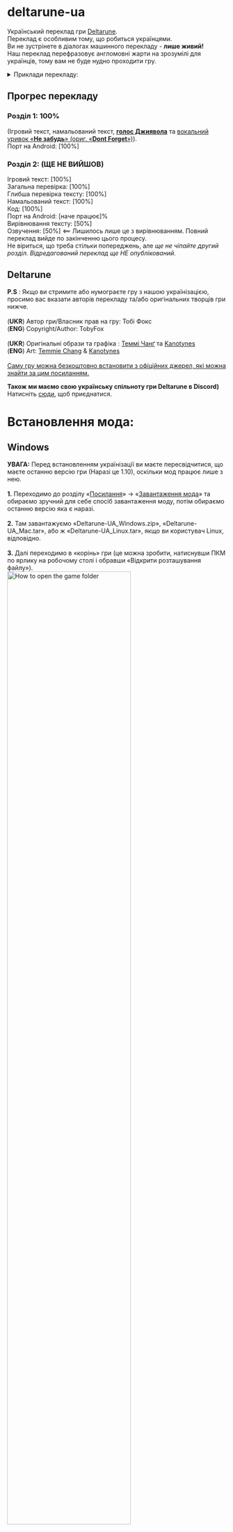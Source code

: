 # deltarune-ua

Український переклад гри [Deltarune](https://deltarune.com/).<br>Переклад є особливим тому, що робиться українцями.<br>Ви не зустрінете в діалогах машинного перекладу - **лише живий!**<br>Наш переклад перефразовує англомовні жарти на зрозумілі для українців, тому вам не буде нудно проходити гру.

<details>
    <summary>Приклади перекладу:</summary>
    <img width="75%" alt="Screenshots translation" src="https://cdn.discordapp.com/attachments/975536726967734272/1033464721795453039/20221020185357_2.jpg">
    <img width="75%" alt="Screenshots translation" src="https://cdn.discordapp.com/attachments/975536726967734272/1033464696386367578/2022-10-20_180548.png">
    <img width="75%" alt="Screenshots translation" src="https://cdn.discordapp.com/attachments/975536726967734272/1033464643630415993/20221020181207_1.jpg">
    <img width="75%" alt="Screenshots translation" src="https://cdn.discordapp.com/attachments/718188236433916026/974783328664309880/unknown.png">
    <img width="75%" alt="Screenshots translation" src="https://cdn.discordapp.com/attachments/718188236433916026/974782952020013116/unknown.png">
    <img width="75%" alt="Screenshots translation" src="https://cdn.discordapp.com/attachments/718188236433916026/972812056833183794/unknown.png">
    <img width="75%" alt="Screenshots translation" src="https://cdn.discordapp.com/attachments/718188236433916026/972812387960909895/unknown.png">
    <img width="75%" alt="Screenshots translation" src="https://cdn.discordapp.com/attachments/718188236433916026/956654495440437278/unknown.png">
    <img width="75%" alt="Screenshots translation" src="https://cdn.discordapp.com/attachments/718188236433916026/972846037154791435/unknown.png">
    <img width="75%" alt="Screenshots translation" src="https://cdn.discordapp.com/attachments/718188236433916026/974323245497061416/unknown.png">
</details>

## Прогрес перекладу

### Розділ 1: 100%
(Ігровий текст, намальований текст, [**голос Джиявола**](https://youtu.be/LrTNVlcmk0M) та [вокальний уривок «**Не забудь**» (ориг. «**Dont Forget**»)](https://youtu.be/EWDl1gN0-c8)).
<br>Порт на Android: [100%]


### Розділ 2: **(ЩЕ НЕ ВИЙШОВ)**
Ігровий текст: [100%]
<br>Загальна перевірка: [100%]
<br>Глибша перевірка тексту: [100%]
<br>Намальований текст: [100%]
<br>Код: [100%]
<br>Порт на Android: [наче працює]%
<br>Вирівнювання тексту: [50%]
<br>Озвучення: [50%] <== Лишилось лише це з вирівнюванням. Повний переклад вийде по закінченню цього процесу.
<br>Не віриться, що треба стільки попереджень, але _ще не чіпайте другий розділ. Відредагований переклад ще НЕ опублікований._

## Deltarune
**P.S** : Якщо ви стримите або нумограєте гру з нашою українізацією, просимо вас вказати авторів перекладу та/або оригінальних творців гри нижче.
<br><br>
(**UKR**) Автор гри/Власник прав на гру: Тобі Фокс<br>(**ENG**) Copyright/Author: TobyFox
<br><br>
(**UKR**) Оригінальні образи та графіка : [Теммі Чанґ](https://twitter.com/tuyoki) та [Kanotynes](https://twitter.com/kanotynes)<br>(**ENG**) Art: [Temmie Chang](https://twitter.com/tuyoki) & [Kanotynes](https://twitter.com/kanotynes)
<br><br>[Саму гру можна безкоштовно встановити з офіційних джерел, які можна знайти за цим посиланням.](https://deltarune.com/)

**Також ми маємо свою українську спільноту гри Deltarune в Discord)**
<br>Натисніть [сюди](https://discord.gg/uBMDfeMDJ3), щоб приєднатися.

# Встановлення мода:
## Windows
**УВАГА:** Перед встановленням українізації ви маєте пересвідчитися, що маєте останню версію гри (Наразі це 1.10), оскільки мод працює лише з нею.
<br><br>**1.** Переходимо до розділу «[Посилання](https://github.com/INDMops/deltarune-ua#Посилання)» -> «[Завантаження мода](https://github.com/INDMops/deltarune-ua#Завантаження-мода)» та обираємо зручний для себе спосіб завантаження моду, потім обираємо останню версію яка є наразі.
<br><br>
**2.** Там завантажуємо «Deltarune-UA_Windows.zip», «Deltarune-UA_Mac.tar», або ж «Deltarune-UA_Linux.tar», якщо ви користувач Linux, відповідно.
<br><br>
**3.** Далі переходимо в «корінь» гри (це можна зробити, натиснувши ПКМ по ярлику на робочому столі і обравши «Відкрити розташування файлу»).
<br>
<img width="75%" alt="How to open the game folder" src="https://media.discordapp.net/attachments/975536726967734272/977991842543054948/unknown.png">
<br>
**4.** Переносимо файли (`data` та теку `lang`) із завантаженого архіву просто до теки гри, **та обов'язково погоджуємося із заміною!**
<br>
<img width="75%" alt="Move files" src="https://media.discordapp.net/attachments/939569454390603837/956290663828307968/unknown.png">
<br>
**5.** Тепер заходимо у гру та серед наявних мов обираємо українську. Готово! Приємної гри!


## Android
**1.** Переходимо до розділу «[Посилання](https://github.com/yanchukcha/deltarune-ua#Посилання)» -> «[Завантаження мода](https://github.com/yanchukcha/deltarune-ua#Завантаження-мода)» та обираємо зручний для себе спосіб завантаження моду, потім обираємо останню версію яка є наразі.
<br><br>
**2.** Завантажуємо «deltUA_mobile.apk». У випадку крашів спробуйте встановити «deltUA_mobile_shaderless.apk», НЕ видаляючи перед тим уже встановлену гру.
<br><br>
**3.** Тепер заходимо до гри та серед наявних мов обираємо українську. Готово! Приємної гри!
<br><br>
**4.** Перед оновленням застосунку на нову версію, НЕ видаляйте стару, щоб не втратити свої збереження!

## Повідомлення про проблеми та питання:
Якщо у вас виникли якісь проблеми із встановленням, чи є якісь інші питання:
**1.** Заходьте до вкладки «[Issues](https://github.com/yanchukcha/deltarune-ua/issues)» та обирайте «Create new issue».
<br>
<img width="75%" alt="How create new issue" src="https://media.discordapp.net/attachments/975536726967734272/978027414309462108/unknown.png">
<br>
<br>
<img width="75%" alt="Сreate new issue" src="https://media.discordapp.net/attachments/975536726967734272/978029126399176754/unknown.png">
<br>
**2.** За допомогою готового шаблону з інструкціями [створіть](https://github.com/IndiMops/deltarune-ua/issues/new/choose) нове повідомлення про проблему та/або знайдену помилку в перекладі чи питання щодо нього.
<br>
<img width="75%" alt="Create issue by template" src="https://media.discordapp.net/attachments/975536726967734272/978029613928284220/unknown.png">
<br>
<br>
<img width="75%" alt="Issue template" src="https://media.discordapp.net/attachments/975536726967734272/978030001888854056/unknown.png">
<br>
**3.** Для завершення натисніть на «Submit new issue», щоб підтвердити створення свого повідомлення. Готово!<br><br>
Також ви можете особисто звернутися до [yanchukcha](https://discord.com/users/366303194688782336) або [danielle](https://discord.com/users/625325289656025089) в Discord.<br>

# Посилання

### Завантаження мода
[Github](https://github.com/IndiMops/deltarune-ua/releases)
<br><br>[Google Диск](https://drive.google.com/drive/folders/1ddDw02e9ku1zThp_Ia6moOhIsqJEMlbt?usp=sharing)
<br><br>[Nexusmods](https://www.nexusmods.com/deltarune/mods/8?tab=files)<br>

### Ми в соцмережах
[YouTube](https://www.youtube.com/channel/UCNG4f8zRUFxw1JvtQV8oh_w/featured)
<br><br>[Telegram](https://t.me/Pereclaw)
<br><br>[TikTok](https://www.tiktok.com/@pereclawteam_ua)
<br><br>[Наш сервер у Discord](https://discord.gg/uBMDfeMDJ3)

# Новини та оголошення
Переклад 1-го розділу повністю готовий, але досі рекомендується лишати відгуки щодо перекладу!<br>Внести у нього зміни потребує мінімальних зусиль, тому не соромтеся.
<br><br>**Якщо вам цікаво, є записи проходження перекладу 1-го розділу українськими стрімерами, які ви можете переглянути за цими посиланнями:**

### Twitch
[neonbonbon](https://www.twitch.tv/neonbonbon?sr=a) - завершено

[ToriYumino](https://www.twitch.tv/toriyumino?sr=a) - завершено

### YouTube
[ВареничкиМої](https://youtube.com/channel/UCiABmlR76kX7SKTrPXlBspA) - завершено

# Автори

## Перекладацька команда «Pereclaw»:

### Головний перекладач:
- yanchukcha: [Discord](https://discord.com/users/366303194688782336)

### Інші перекладачі:
- I.OL
- DanielleTlumach
- Семен Згущений

### Організаторка:
- DanielleTlumach: [Discord](https://discord.com/users/625325289656025089), [Steam](https://steamcommunity.com/id/DanyloRoch/), [Twitch](https://www.twitch.tv/daniellatlumach)

### Озвучення Джиявола:
- LostHuman - [Youtube](https://www.youtube.com/c/WildGamer111) (Голос)
- yanchukcha (Обробка)
- DanielleTlumach (Режисерка)

### Don't Forget - «Не забудь» (Вокальний уривок):
- Лора Шиґігара (Композиторка)
- FulminisIctus - [Youtube](https://www.youtube.com/c/FulminisIctus) (Піаніно)
- neonbonbon - [Twitch](https://www.twitch.tv/neonbonbon?sr=a) (Вокал)
- yanchukcha (Обробка)
- DanielleTlumach (Режисерка)

### Редактори та помічники:
- [Florentia Mysteria](https://github.com/florik-florentia) (Редактор)
- [INDMops](https://github.com/IndiMops) (Помічник)
- Яйойщик
